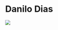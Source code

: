 # Danilo Dias 

  <a href="https://www.linkedin.com/in/danilo-de-medeiros-dias" target="_blank"><img src="https://img.shields.io/badge/-LinkedIn-%230077B5?style=for-the-badge&logo=linkedin&logoColor=white" target="_blank"></a>   
</div>

